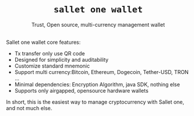 <h1 align="center"><code>sallet one wallet</code></h1>

<div align="center">Trust, Open source, multi-currency management wallet</div>

<br />

Sallet one wallet core features:
- Tx transfer only use QR code
- Designed for simplicity and auditability
- Customize standard mnemonic
- Support multi currency:Bitcoin, Ethereum, Dogecoin, Tether-USD, TRON ...
- Minimal dependencies: Encryption Algorithm, java SDK, nothing else
- Supports only airgapped, opensource hardware wallets

In short, this is the easiest way to manage cryptocurrency with Sallet one, and not much else.
